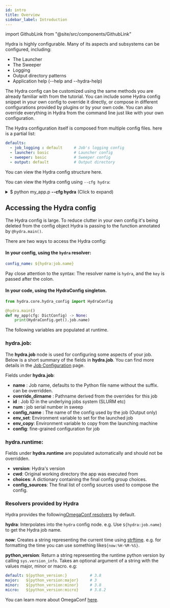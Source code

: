 ```yaml
---
id: intro
title: Overview
sidebar_label: Introduction
---
```


import GithubLink from "@site/src/components/GithubLink"

Hydra is highly configurable. Many of its aspects and subsystems can be configured, including:
* The Launcher
* The Sweeper
* Logging
* Output directory patterns
* Application help (--help and --hydra-help)

The Hydra config can be customized using the same methods you are already familiar with from the tutorial.
You can include some Hydra config snippet in your own config to override it directly, or compose in different
configurations provided by plugins or by your own code. You can also override everything in Hydra from the command 
line just like with your own configuration.

The Hydra configuration itself is composed from multiple config files. here is a partial list:
```yaml title="hydra/config"
defaults:
  - job_logging : default     # Job's logging config
  - launcher: basic           # Launcher config
  - sweeper: basic            # Sweeper config
  - output: default           # Output directory
```
You can view the Hydra config structure <GithubLink to="hydra/conf/__init__.py">here</GithubLink>.

You can view the Hydra config using `--cfg hydra`:
<details>
<summary> $ python my_app.p <b>--cfg hydra</b> (Click to expand)</summary>

```yaml
hydra:
  run:
    dir: outputs/${now:%Y-%m-%d}/${now:%H-%M-%S}
  sweep:
    dir: multirun/${now:%Y-%m-%d}/${now:%H-%M-%S}
    subdir: ${hydra.job.num}
  launcher:
    _target_: hydra._internal.core_plugins.basic_launcher.BasicLauncher
  sweeper:
    _target_: hydra._internal.core_plugins.basic_sweeper.BasicSweeper
    max_batch_size: null
  hydra_logging:
    version: 1
    formatters:
    ...
```
</details>


## Accessing the Hydra config
The Hydra config is large. To reduce clutter in your own config it's being deleted from the config object
Hydra is passing to the function annotated by `@hydra.main()`.

There are two ways to access the Hydra config:

#### In your config, using the `hydra` resolver:
```yaml
config_name: ${hydra:job.name}
```
Pay close attention to the syntax: The resolver name is `hydra`, and the `key` is passed after the colon.

#### In your code, using the HydraConfig singleton.
```python
from hydra.core.hydra_config import HydraConfig

@hydra.main()
def my_app(cfg: DictConfig) -> None:
    print(HydraConfig.get().job.name)
```

The following variables are populated at runtime.  

### hydra.job:
The **hydra.job** node is used for configuring some aspects of your job. 
Below is a short summary of the fields in **hydra.job**. 
You can find more details in the [Job Configuration](job.md) page.

Fields under **hydra.job**:
- **name** : Job name, defaults to the Python file name without the suffix. can be overridden.
- **override_dirname** : Pathname derived from the overrides for this job
- **id** : Job ID in the underlying jobs system (SLURM etc)
- **num** : job serial number in sweep
- **config_name** : The name of the config used by the job (Output only)
- **env_set**: Environment variable to set for the launched job
- **env_copy**: Environment variable to copy from the launching machine
- **config**: fine-grained configuration for job

### hydra.runtime:
Fields under **hydra.runtime** are populated automatically and should not be overridden.
- **version**: Hydra's version
- **cwd**: Original working directory the app was executed from
- **choices**: A dictionary containing the final config group choices.
- **config_sources**: The final list of config sources used to compose the config.

### Resolvers provided by Hydra
Hydra provides the following[OmegaConf resolvers](https://github.com/facebookresearch/hydra/blob/master/hydra/core/utils.py) by default.

**hydra**: Interpolates into the `hydra` config node. e.g. Use `${hydra:job.name}` to get the Hydra job name.

**now**: Creates a string representing the current time using 
[strftime](https://docs.python.org/3/library/datetime.html#strftime-and-strptime-behavior).
e.g. for formatting the time you can use something like`${now:%H-%M-%S}`.

**python_version**: Return a string representing the runtime python version by calling `sys.version_info`.
Takes an optional argument of a string with the values major, minor or macro.
e.g:
```yaml
default: ${python_version:}          # 3.8
major:   ${python_version:major}     # 3
minor:   ${python_version:minor}     # 3.8
micro:   ${python_version:micro}     # 3.8.2
```

You can learn more about OmegaConf <a class="external" href="https://omegaconf.readthedocs.io/en/latest/usage.html#access-and-manipulation" target="_blank">here</a>.
